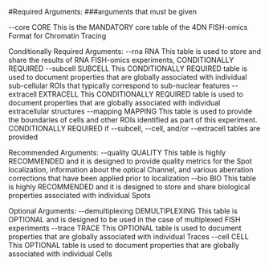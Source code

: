 #Required Arguments:
###arguments that must be given

  --core CORE           This is the MANDATORY core table of the 4DN FISH-omics
                        Format for Chromatin Tracing

Conditionally Required Arguments:
  --rna RNA             This table is used to store and share the results of
                        RNA FISH-omics experiments, CONDITIONALLY REQUIRED
  --subcell SUBCELL     This CONDITIONALLY REQUIRED table is used to document
                        properties that are globally associated with
                        individual sub-cellular ROIs that typically correspond
                        to sub-nuclear features
  --extracell EXTRACELL
                        This CONDITIONALLY REQUIRED table is used to document
                        properties that are globally associated with
                        individual extracellular structures
  --mapping MAPPING     This table is used to provide the boundaries of cells
                        and other ROIs identified as part of this experiment.
                        CONDITIONALLY REQUIRED if --subcell, --cell, and/or
                        --extracell tables are provided

Recommended Arguments:
  --quality QUALITY     This table is highly RECOMMENDED and it is designed to
                        provide quality metrics for the Spot localization,
                        information about the optical Channel, and various
                        aberration corrections that have been applied prior to
                        localization
  --bio BIO             This table is highly RECOMMENDED and it is designed to
                        store and share biological properties associated with
                        individual Spots

Optional Arguments:
  --demultiplexing DEMULTIPLEXING
                        This table is OPTIONAL and is designed to be used in
                        the case of multiplexed FISH experiments
  --trace TRACE         This OPTIONAL table is used to document properties
                        that are globally associated with individual Traces
  --cell CELL           This OPTIONAL table is used to document properties
                        that are globally associated with individual Cells
